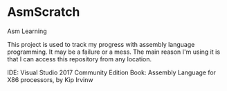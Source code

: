 # AsmScratch
Asm Learning

This project is used to track my progress with assembly language programming. It may be a failure or a mess.
The main reason I'm using it is that I can access this repository from any location.

IDE: Visual Studio 2017 Community Edition
Book: Assembly Language for X86 processors, by Kip Irvinw
